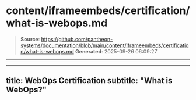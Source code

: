# content/iframeembeds/certification/what-is-webops.md

> **Source**: https://github.com/pantheon-systems/documentation/blob/main/content/iframeembeds/certification/what-is-webops.md
> **Generated**: 2025-09-26 06:09:27

---

---
title: WebOps Certification
subtitle: "What is WebOps?"
---

<Partial file="certification-guide/what-is-webops.md" />
